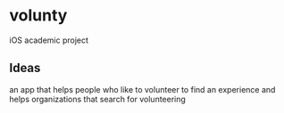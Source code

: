 # volunty
iOS academic project

## Ideas
an app that helps people who like to volunteer to find an experience 
and helps organizations that search for volunteering
